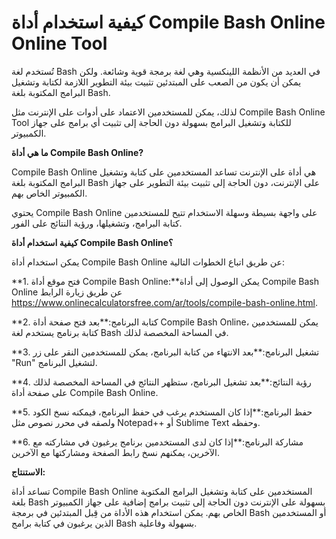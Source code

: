 كيفية استخدام أداة Compile Bash Online Online Tool
==================================================

تُستخدم لغة Bash في العديد من الأنظمة اللينكسية وهي لغة برمجة قوية وشائعة. ولكن يمكن أن يكون من الصعب على المبتدئين تثبيت بيئة التطوير اللازمة لكتابة وتشغيل البرامج المكتوبة بلغة Bash.

لذلك، يمكن للمستخدمين الاعتماد على أدوات على الإنترنت مثل Compile Bash Online Tool للكتابة وتشغيل البرامج بسهولة دون الحاجة إلى تثبيت أي برامج على جهاز الكمبيوتر.

**ما هي أداة Compile Bash Online?**

Compile Bash Online هي أداة على الإنترنت تساعد المستخدمين على كتابة وتشغيل البرامج المكتوبة بلغة Bash على الإنترنت، دون الحاجة إلى تثبيت بيئة التطوير على جهاز الكمبيوتر الخاص بهم.

يحتوي Compile Bash Online على واجهة بسيطة وسهلة الاستخدام تتيح للمستخدمين كتابة البرامج، وتشغيلها، ورؤية النتائج على الفور.

**كيفية استخدام أداة Compile Bash Online؟**

يمكن استخدام أداة Compile Bash Online عن طريق اتباع الخطوات التالية:

**1. فتح موقع أداة Compile Bash Online:**يمكن الوصول إلى أداة Compile Bash Online عن طريق زيارة الرابط <https://www.onlinecalculatorsfree.com/ar/tools/compile-bash-online.html>.

**2. كتابة البرنامج:**بعد فتح صفحة أداة Compile Bash Online، يمكن للمستخدمين كتابة برنامج يستخدم لغة Bash في المساحة المخصصة لذلك.

**3. تشغيل البرنامج:**بعد الانتهاء من كتابة البرنامج، يمكن للمستخدمين النقر على زر "Run" لتشغيل البرنامج.

**4. رؤية النتائج:**بعد تشغيل البرنامج، ستظهر النتائج في المساحة المخصصة لذلك على صفحة أداة Compile Bash Online.

**5. حفظ البرنامج:**إذا كان المستخدم يرغب في حفظ البرنامج، فيمكنه نسخ الكود ولصقه في محرر نصوص مثل Notepad++ أو Sublime Text وحفظه.

**6. مشاركة البرنامج:**إذا كان لدى المستخدمين برنامج يرغبون في مشاركته مع الآخرين، يمكنهم نسخ رابط الصفحة ومشاركتها مع الآخرين.

**الاستنتاج:**

تساعد أداة Compile Bash Online المستخدمين على كتابة وتشغيل البرامج المكتوبة بلغة Bash بسهولة على الإنترنت دون الحاجة إلى تثبيت برامج إضافية على جهاز الكمبيوتر الخاص بهم. يمكن استخدام هذه الأداة من قِبل المبتدئين في برمجة Bash أو المستخدمين الذين يرغبون في كتابة برامج Bash بسهولة وفاعلية.